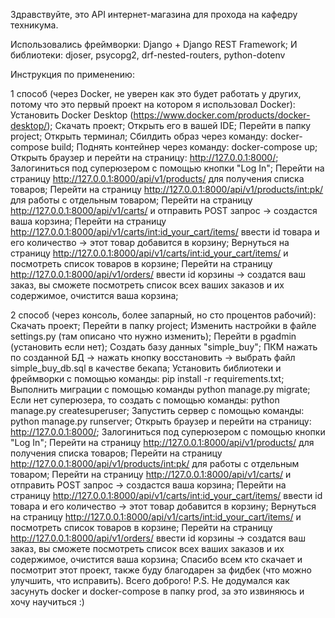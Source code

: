 Здравствуйте, это API интернет-магазина для прохода на кафедру техникума.

Использовались фреймворки: Django + Django REST Framework; 
И библиотеки: djoser, psycopg2, drf-nested-routers, python-dotenv

Инструкция по применению: 

1 способ (через Docker, не уверен как это будет работать у других, потому что это первый проект на котором я использовал Docker):
Установить Docker Desktop (https://www.docker.com/products/docker-desktop/);
Скачать проект;
Открыть его в вашей IDE;
Перейти в папку project;
Открыть терминал;
Сбилдить образ через команду: docker-compose build;
Поднять контейнер через команду: docker-compose up;
Открыть браузер и перейти на страницу: http://127.0.0.1:8000/;
Залогиниться под суперюзером с помощью кнопки "Log In";
Перейти на страницу http://127.0.0.1:8000/api/v1/products/ для получения списка товаров;
Перейти на страницу http://127.0.0.1:8000/api/v1/products/int:pk/ для работы с отдельным товаром;
Перейти на страницу http://127.0.0.1:8000/api/v1/carts/ и отправить POST запрос -> создастся ваша корзина;
Перейти на страницу http://127.0.0.1:8000/api/v1/carts/int:id_your_cart/items/ ввести id товара и его количество -> этот товар добавится в корзину;
Вернуться на страницу http://127.0.0.1:8000/api/v1/carts/int:id_your_cart/items/ и посмотреть список товаров в корзине;
Перейти на страницу http://127.0.0.1:8000/api/v1/orders/ ввести id корзины -> создатся ваш заказ, вы сможете посмотреть список всех ваших заказов и их содержимое, очистится ваша корзина; 

2 способ (через консоль, более запарный, но сто процентов рабочий):
Скачать проект;
Перейти в папку project;
Изменить настройки в файле settings.py (там описано что нужно изменить);
Перейти в pgadmin (установить если нет);
Создать базу данных "simple_buy";
ПКМ нажать по созданной БД -> нажать кнопку восстановить -> выбрать файл simple_buy_db.sql в качестве бекапа;
Установить библиотеки и фреймворки с помощью команды: pip install -r requirements.txt;
Выполнить миграции с помощью команды python manage.py migrate;
Если нет суперюзера, то создать с помощью команды: python manage.py createsuperuser;
Запустить сервер с помощью команды: python manage.py runserver;
Открыть браузер и перейти на страницу: http://127.0.0.1:8000/;
Залогиниться под суперюзером с помощью кнопки "Log In";
Перейти на страницу http://127.0.0.1:8000/api/v1/products/ для получения списка товаров;
Перейти на страницу http://127.0.0.1:8000/api/v1/products/int:pk/ для работы с отдельным товаром;
Перейти на страницу http://127.0.0.1:8000/api/v1/carts/ и отправить POST запрос -> создастся ваша корзина;
Перейти на страницу http://127.0.0.1:8000/api/v1/carts/int:id_your_cart/items/ ввести id товара и его количество -> этот товар добавится в корзину;
Вернуться на страницу http://127.0.0.1:8000/api/v1/carts/int:id_your_cart/items/ и посмотреть список товаров в корзине;
Перейти на страницу http://127.0.0.1:8000/api/v1/orders/ ввести id корзины -> создатся ваш заказ, вы сможете посмотреть список всех ваших заказов и их содержимое, очистится ваша корзина;
Спасибо всем кто скачает и посмотрит этот проект, также буду благодарен за фидбек (что можно улучшить, что исправить). Всего доброго! P.S. Не додумался как засунуть docker и docker-compose в папку prod, за это извиняюсь и хочу научиться :)
